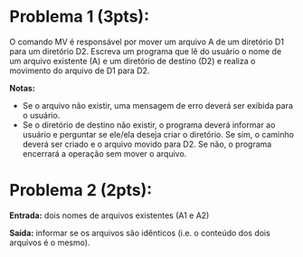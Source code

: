 # Problema 1 (3pts):

O comando MV é responsável por mover um arquivo A de um diretório D1 para um diretório D2. Escreva um programa que lê do usuário o nome de um arquivo existente (A) e um diretório de destino (D2) e realiza o movimento do arquivo de D1 para D2.

**Notas:**

- Se o arquivo não existir, uma mensagem de erro deverá ser exibida para o usuário.
- Se o diretório de destino não existir, o programa deverá informar ao usuário e perguntar se ele/ela deseja criar o diretório. Se sim, o caminho deverá ser criado e o arquivo movido para D2. Se não, o programa encerrará a operação sem mover o arquivo.

# Problema 2 (2pts):

**Entrada:** dois nomes de arquivos existentes (A1 e A2)<br>

**Saída:** informar se os arquivos são idênticos (i.e. o conteúdo dos dois arquivos é o mesmo).

